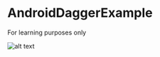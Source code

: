 # AndroidDaggerExample
For learning purposes only

![alt text](https://cdn-images-1.medium.com/max/800/1*kP7YmxgfZkUp-GF4W46uIA.jpeg)